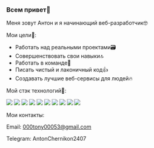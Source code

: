 ### Всем привет👋

Меня зовут Антон и я начинающий веб-разработчик🤓

Мои цели🎯:
- Работать над реальными проектами🗃️
- Совершенствовать свои навыки🔝
- Работать в команде🤝
- Писать чистый и лаконичный код👍
- Создавать лучшие веб-сервисы для людей🔥

Мой стэк технологий🧰:

<img src="https://img.shields.io/badge/HTML-195d52?style=for-the-badge&logo=НАЗВАНИЕ ЛОГОТИПА&logoColor=ЦВЕТ ЛОГОТИПА"/> <img src="https://img.shields.io/badge/CSS-195d52?style=for-the-badge&logo=НАЗВАНИЕ ЛОГОТИПА&logoColor=ЦВЕТ ЛОГОТИПА"/> <img src="https://img.shields.io/badge/JavaScript-195d52?style=for-the-badge&logo=НАЗВАНИЕ ЛОГОТИПА&logoColor=ЦВЕТ ЛОГОТИПА"/> <img src="https://img.shields.io/badge/React-195d52?style=for-the-badge&logo=НАЗВАНИЕ ЛОГОТИПА&logoColor=ЦВЕТ ЛОГОТИПА"/> <img src="https://img.shields.io/badge/Node.js-195d52?style=for-the-badge&logo=НАЗВАНИЕ ЛОГОТИПА&logoColor=ЦВЕТ ЛОГОТИПА"/> <img src="https://img.shields.io/badge/Express.js-195d52?style=for-the-badge&logo=НАЗВАНИЕ ЛОГОТИПА&logoColor=ЦВЕТ ЛОГОТИПА"/> <img src="https://img.shields.io/badge/MongoDB-195d52?style=for-the-badge&logo=НАЗВАНИЕ ЛОГОТИПА&logoColor=ЦВЕТ ЛОГОТИПА"/> <img src="https://img.shields.io/badge/GIT-195d52?style=for-the-badge&logo=НАЗВАНИЕ ЛОГОТИПА&logoColor=ЦВЕТ ЛОГОТИПА"/> <img src="https://img.shields.io/badge/ООП-195d52?style=for-the-badge&logo=НАЗВАНИЕ ЛОГОТИПА&logoColor=ЦВЕТ ЛОГОТИПА"/> <img src="https://img.shields.io/badge/БЭМ-195d52?style=for-the-badge&logo=НАЗВАНИЕ ЛОГОТИПА&logoColor=ЦВЕТ ЛОГОТИПА"/>


Мои контакты:

Email: 000tony00053@gmail.com 

Telegram: AntonChernikon2407
